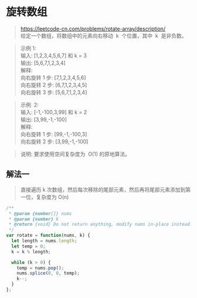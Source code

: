 # 旋转数组

> https://leetcode-cn.com/problems/rotate-array/description/  
> 给定一个数组，将数组中的元素向右移动  k  个位置，其中  k  是非负数。

> 示例 1:  
> 输入: [1,2,3,4,5,6,7] 和 k = 3  
> 输出: [5,6,7,1,2,3,4]  
> 解释:  
> 向右旋转 1 步: [7,1,2,3,4,5,6]  
> 向右旋转 2 步: [6,7,1,2,3,4,5]  
> 向右旋转 3 步: [5,6,7,1,2,3,4]

> 示例  2:  
> 输入: [-1,-100,3,99] 和 k = 2  
> 输出: [3,99,-1,-100]  
> 解释:  
> 向右旋转 1 步: [99,-1,-100,3]  
> 向右旋转 2 步: [3,99,-1,-100]

> 说明: 要求使用空间复杂度为  O(1) 的原地算法。

## 解法一

> 直接遍历 k 次数组，然后每次移除的尾部元素，然后再将尾部元素添加到第一位，复杂度为 O(n)

```javascript
/**
 * @param {number[]} nums
 * @param {number} k
 * @return {void} Do not return anything, modify nums in-place instead.
 */
var rotate = function(nums, k) {
  let length = nums.length;
  let temp = 0;
  k = k % length;

  while (k > 0) {
    temp = nums.pop();
    nums.splice(0, 0, temp);
    k--;
  }
};
```
